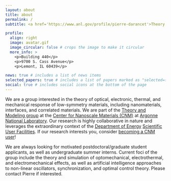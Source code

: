 ```yaml
---
layout: about
title: about
permalink: /
subtitle: <a href='https://www.anl.gov/profile/pierre-darancet'>Theory of Nanoscale Information and Energy Transport</a>.

profile:
  align: right
  image: avatar.gif
  image_circular: false # crops the image to make it circular
  more_info: >
    <p>Building 440</p>
    <p>9700 S. Cass Avenue</p>
    <p>Lemont, IL 60439</p>

news: true # includes a list of news items
selected_papers: true # includes a list of papers marked as "selected={true}"
social: true # includes social icons at the bottom of the page
---
```


We are a group interested in the theory of optical, electronic, thermal, and mechanical response of low-symmetry materials, including nanomaterials, interfaces, and correlated materials. We are part of the [Theory and Modeling group](https://cnm.anl.gov/group/Theory-and-Modeling) at the [Center for Nanoscale Materials (CNM)](https://cnm.anl.gov/) at [Argonne National Laboratory](https://www.anl.gov/). Our research is highly collaborative in nature and leverages the extraordinary context of the [Department of Energy](https://www.energy.gov/science/bes/basic-energy-sciences) [Scientific User Facilities](https://science.osti.gov/bes/suf/User-Facilities/Nanoscale-Science-Research-Centers). If our research interests you, consider [becoming a CNM user](https://cnm.anl.gov/pages/user-quick-start-guide)!

We are always looking for motivated postdoctoral/graduate student applicants, as well as undergraduate summer interns. Current foci of the group include the theory and simulation of optomechanical, electrothermal, and electromechanical effects, as well as artificial intelligence approaches to non-linear oscillators, synchronization, and optimal control theory. Please contact Pierre if interested. 